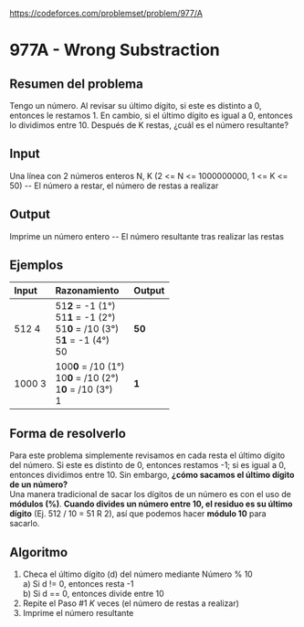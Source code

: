 https://codeforces.com/problemset/problem/977/A

# 977A - Wrong Substraction

## Resumen del problema
Tengo un número. Al revisar su último dígito, si este es distinto a 0, entonces le restamos 1. En cambio, si el último dígito es igual a 0, entonces lo dividimos entre 10. Después de K restas, ¿cuál es el número resultante?

## Input
Una línea con 2 números enteros N, K (2 <= N <= 1000000000, 1 <= K <= 50) -- El número a restar, el número de restas a realizar

## Output
Imprime un número entero -- El número resultante tras realizar las restas

## Ejemplos
| Input   | Razonamiento                                   | Output |
| :----   | :--------------------------------------------  | -----  |
| 512 4  | 51**2** = -1 (1°) <br> 51**1** = -1 (2°) <br> 51**0** = /10 (3°) <br> 5**1** = -1 (4°) <br> 50 | **50**  |
| 1000 3  | 100**0** = /10 (1°) <br> 10**0** = /10 (2°) <br> 1**0** = /10 (3°) <br> 1 | **1**  |

## Forma de resolverlo
Para este problema simplemente revisamos en cada resta el último dígito del número. Si este es distinto de 0, entonces restamos -1; si es igual a 0, entonces dividimos entre 10. Sin embargo, **¿cómo sacamos el último dígito de un número?** \
Una manera tradicional de sacar los dígitos de un número es con el uso de **módulos (%)**. **Cuando divides un número entre 10, el residuo es su último dígito** (Ej. 512 / 10 = 51 R 2), así que podemos hacer **módulo 10** para sacarlo.

## Algoritmo
1) Checa el último dígito (d) del número mediante Número % 10 \
a) Si d != 0, entonces resta -1 \
b) Si d == 0, entonces divide entre 10
3) Repite el Paso #1 *K* veces (el número de restas a realizar)
4) Imprime el número resultante
